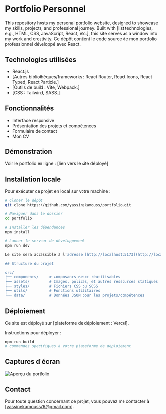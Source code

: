 # Portfolio Personnel

This repository hosts my personal portfolio website, designed to showcase my skills, projects, and professional journey. Built with [list technologies, e.g., HTML, CSS, JavaScript, React, etc.], this site serves as a window into my work and creativity.
Ce dépôt contient le code source de mon portfolio professionnel développé avec React.

## Technologies utilisées

- React.js
- [Autres bibliothèques/frameworks : React Router, React Icons, React Typed, React Particle.]
- [Outils de build : Vite, Webpack.]
- [CSS : Tailwind, SASS.]

## Fonctionnalités

- Interface responsive
- Présentation des projets et compétences
- Formulaire de contact
- Mon CV

## Démonstration

Voir le portfolio en ligne : [lien vers le site déployé]

## Installation locale

Pour exécuter ce projet en local sur votre machine :

```bash
# Cloner le dépôt
git clone https://github.com/yassinekamouss/portfolio.git

# Naviguer dans le dossier
cd portfolio

# Installer les dépendances
npm install

# Lancer le serveur de développement
npm run dev

Le site sera accessible à l'adresse [http://localhost:5173](http://localhost:5173) (ou le port configuré).

## Structure du projet

src/
├── components/     # Composants React réutilisables
├── assets/         # Images, polices, et autres ressources statiques
├── styles/         # Fichiers CSS ou SCSS
├── utils/          # Fonctions utilitaires
└── data/           # Données JSON pour les projets/compétences

```

## Déploiement

Ce site est déployé sur [plateforme de déploiement : Vercel].

Instructions pour déployer :
```bash
npm run build
# commandes spécifiques à votre plateforme de déploiement
```

## Captures d'écran

![Aperçu du portfolio](lien_vers_capture_ecran_principale)

## Contact

Pour toute question concernant ce projet, vous pouvez me contacter à [yassinekamouss76@gmail.com].